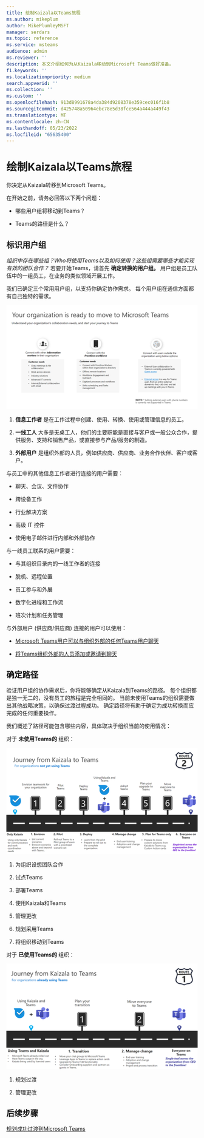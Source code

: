 ```yaml
---
title: 绘制Kaizala以Teams旅程
ms.author: mikeplum
author: MikePlumleyMSFT
manager: serdars
ms.topic: reference
ms.service: msteams
audience: admin
ms.reviewer: ''
description: 本文介绍如何为从Kaizala移动到Microsoft Teams做好准备。
f1.keywords: ''
ms.localizationpriority: medium
search.appverid: ''
ms.collection: ''
ms.custom: ''
ms.openlocfilehash: 913d8991678a4da384d9208378e359cec016f1b8
ms.sourcegitcommit: d425748a50964ebc78e5d38fce564a444a449f43
ms.translationtype: MT
ms.contentlocale: zh-CN
ms.lasthandoff: 05/23/2022
ms.locfileid: "65635400"
---
```

# <a name="charting-your-kaizala-to-teams-journey"></a>绘制Kaizala以Teams旅程

你决定从Kaizala转移到Microsoft Teams。

在开始之前，请务必回答以下两个问题：

- 哪些用户组将移动到Teams？  

- Teams的路径是什么？

## <a name="identify-user-groups"></a>标识用户组

*组织中存在哪些组？Who将使用Teams以及如何使用？这些组需要哪些才能实现有效的团队合作？* 若要开始Teams，请首先 **确定转换的用户组。**  用户组是员工队伍中的一组员工，在业务的类似领域开展工作。 

我们已确定三个常用用户组，以支持你确定协作需求。 每个用户组在通信方面都有自己独特的需求。 

![用于转换的用户组的图表](media/kaizala-user-groups.png)

 1. **信息工作者** 是在工作过程中创建、使用、转换、使用或管理信息的员工。

 2. **一线工人** 大多是无桌工人，他们的主要职能是直接与客户或一般公众合作，提供服务、支持和销售产品，或直接参与产品/服务的制造。

 3. **外部用户** 是组织外部的人员，例如供应商、供应商、业务合作伙伴、客户或客户。

与员工中的其他信息工作者进行连接的用户需要：

- 聊天、会议、文件协作

- 跨设备工作

- 行业解决方案

- 高级 IT 控件
  
- 使用电子邮件进行内部和外部协作

与一线员工联系的用户需要：

- 与其组织目录内的一线工作者的连接

- 脱机、远程位置

- 员工参与和外展

- 数字化进程和工作流

- 班次计划和任务管理

与外部用户 (供应商/供应商) 连接的用户可以使用：

- [Microsoft Teams用户可以与组织外部的任何Teams用户聊天](https://techcommunity.microsoft.com/t5/microsoft-teams-blog/microsoft-teams-users-can-now-chat-with-any-teams-user-outside/ba-p/3070832)

- [将Teams组织外部的人员添加或邀请到聊天](https://support.microsoft.com/en-us/office/add-or-invite-people-outside-your-teams-org-to-a-chat-6897ab47-9f60-4db6-8b95-18599714fe57)

## <a name="determine-your-path"></a>确定路径

验证用户组的协作需求后，你将能够确定从Kaizala到Teams的路径。 每个组织都是独一无二的，没有员工的旅程是完全相同的。 当前未使用Teams的组织需要做出其他战略决策，以确保过渡过程成功。 确定路径将有助于确定为成功转换而应完成的任何重要操作。

我们概述了路径可能包含哪些内容，具体取决于组织当前的使用情况：  

对于 **未使用Teams的** 组织：

![当前未使用Teams的组织的路径](media/kaizala-not-using-teams.png)

 1. 为组织设想团队合作

 2. 试点Teams
  
 3. 部署Teams
  
 4. 使用Kaizala和Teams
  
 5. 管理更改

 6. 规划采用Teams

 7. 将组织移动到Teams

对于 **已使用Teams的** 组织：

![当前使用Teams的组织的路径](media/kaizala-using-teams.png)

 1. 规划过渡

 2. 管理更改

## <a name="next-steps"></a>后续步骤

<a name="ControlSyncThroughput"> </a>

[规划成功过渡到Microsoft Teams](/MicrosoftTeams/plan-your-move-kaizala)
